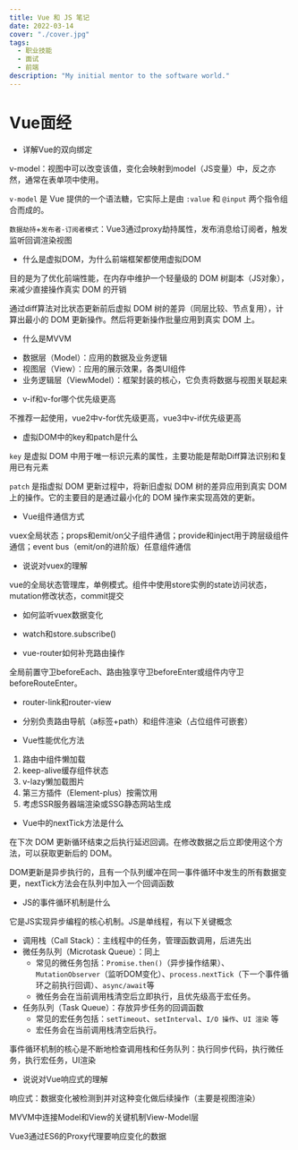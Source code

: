 ```yaml
---
title: Vue 和 JS 笔记
date: 2022-03-14
cover: "./cover.jpg"
tags: 
  - 职业技能
  - 面试
  - 前端
description: "My initial mentor to the software world."
---
```


# Vue面经

* 详解Vue的双向绑定

v-model：视图中可以改变该值，变化会映射到model（JS变量）中，反之亦然，通常在表单项中使用。

`v-model` 是 Vue 提供的一个语法糖，它实际上是由 `:value` 和 `@input` 两个指令组合而成的。

`数据劫持`+`发布者-订阅者模式`：Vue3通过proxy劫持属性，发布消息给订阅者，触发监听回调渲染视图



* 什么是虚拟DOM，为什么前端框架都使用虚拟DOM

目的是为了优化前端性能，在内存中维护一个轻量级的 DOM 树副本（JS对象），来减少直接操作真实 DOM 的开销

通过diff算法对比状态更新前后虚拟 DOM 树的差异（同层比较、节点复用），计算出最小的 DOM 更新操作。然后将更新操作批量应用到真实 DOM 上。



* 什么是MVVM

- 数据层（Model）：应用的数据及业务逻辑
- 视图层（View）：应用的展示效果，各类UI组件
- 业务逻辑层（ViewModel）：框架封装的核心，它负责将数据与视图关联起来



* v-if和v-for哪个优先级更高

不推荐一起使用，vue2中v-for优先级更高，vue3中v-if优先级更高



* 虚拟DOM中的key和patch是什么

`key` 是虚拟 DOM 中用于唯一标识元素的属性，主要功能是帮助Diff算法识别和复用已有元素

`patch` 是指虚拟 DOM 更新过程中，将新旧虚拟 DOM 树的差异应用到真实 DOM 上的操作。它的主要目的是通过最小化的 DOM 操作来实现高效的更新。



* Vue组件通信方式

vuex全局状态；props和emit/on父子组件通信；provide和inject用于跨层级组件通信；event bus（emit/on的进阶版）任意组件通信



* 说说对vuex的理解

vue的全局状态管理库，单例模式。组件中使用store实例的state访问状态，mutation修改状态，commit提交



* 如何监听vuex数据变化
* watch和store.subscribe()



* vue-router如何补充路由操作

全局前置守卫beforeEach、路由独享守卫beforeEnter或组件内守卫beforeRouteEnter。



* router-link和router-view
* 分别负责路由导航（a标签+path）和组件渲染（占位组件可嵌套）



* Vue性能优化方法

1. 路由中组件懒加载
2. keep-alive缓存组件状态
3. v-lazy懒加载图片
4. 第三方插件（Element-plus）按需饮用
5. 考虑SSR服务器端渲染或SSG静态网站生成



* Vue中的nextTick方法是什么

在下次 DOM 更新循环结束之后执行延迟回调。在修改数据之后立即使用这个方法，可以获取更新后的 DOM。

DOM更新是异步执行的，且有一个队列缓冲在同一事件循环中发生的所有数据变更，nextTick方法会在队列中加入一个回调函数



* JS的事件循环机制是什么

它是JS实现异步编程的核心机制。JS是单线程，有以下关键概念

* 调用栈（Call Stack）：主线程中的任务，管理函数调用，后进先出
* 微任务队列（Microtask Queue）：同上
  * 常见的微任务包括：`Promise.then()`（异步操作结果）、`MutationObserver`（监听DOM变化）、`process.nextTick`（下一个事件循环之前执行回调）、`async/await`等
  * 微任务会在当前调用栈清空后立即执行，且优先级高于宏任务。
* 任务队列（Task Queue）：存放异步任务的回调函数
  * 常见的宏任务包括：`setTimeout`、`setInterval`、`I/O 操作`、`UI 渲染` 等
  * 宏任务会在当前调用栈清空后执行。

事件循环机制的核心是不断地检查调用栈和任务队列：执行同步代码，执行微任务，执行宏任务，UI渲染



* 说说对Vue响应式的理解

响应式：数据变化被检测到并对这种变化做后续操作（主要是视图渲染）

MVVM中连接Model和View的关键机制View-Model层

Vue3通过ES6的Proxy代理要响应变化的数据